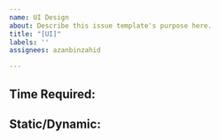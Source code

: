 ```yaml
---
name: UI Design
about: Describe this issue template's purpose here.
title: "[UI]"
labels: ''
assignees: azanbinzahid

---
```


## Time Required: 
## Static/Dynamic:
